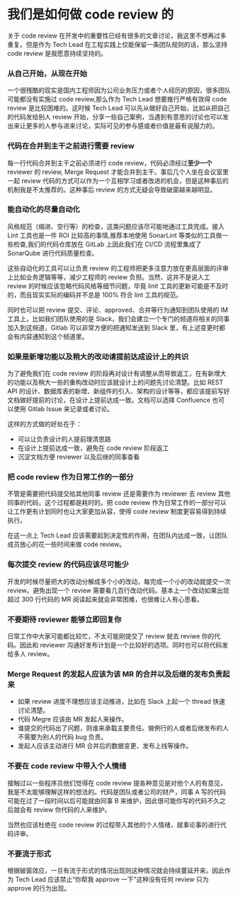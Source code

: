 
# 我们是如何做 code review 的

关于 code review 在开发中的重要性已经有很多的文章讨论，我这里不想再过多重复。但是作为 Tech Lead 在工程实践上仅能保留一条团队规则的话，那么坚持 code review 是我愿意持续坚持的。

### 从自己开始，从现在开始
一个很残酷的现实是国内工程师因为公司业务压力或者个人经历的原因，很多团队可能都没有实施过 code review,那么作为 Tech Lead 想要推行严格有效得 code review 是比较困难的。这时候 Tech Lead 可以先从做好自己开始，比如从把自己的代码发给别人 review 开始，分享一些自己案例，当遇到有意思的讨论也可以发出来让更多的人参与进来讨论，实际可见的参与感或者价值是最有说服力的。

### 代码在合并到主干之前进行需要 review
每一行代码合并到主干之前必须进行 code review，代码必须经过**至少一个** reviewer 的 review, Merge Request 才能合并到主干。事后几个人坐在会议室里一起 review 代码的方式可以作为一个互相学习或者改进的机会，但是这种事后的机制我是不太推荐的。这种事后 review 的方式无疑会导致破窗越来越明显。


### 能自动化的尽量自动化
风格规范（缩进、空行等）的检查，这类问题应该尽可能地通过工具完成。接入 Lint 工具也是一件 ROI 比较高的事情,推荐本地使用 SonarLint 等类似的工具做一些检查,我们的代码仓库放在 GitLab 上因此我们在 CI/CD 流程里集成了 SonarQube 进行代码质量检查。

这些自动化的工具可以让负责 review 的工程师把更多注意力放在更高层面的评审上比如业务逻辑等等，减少工程师的 review 负担。当然，这并不是说人工 review 的时候应该忽略代码风格等细节问题，毕竟 linit 工具的更新可能是不及时的，而且现实实际的编码并不总是 100% 符合 lint 工具的规范。

同时也可以把 review 提交、评论、approved、合并等行为通知到团队使用的 IM 工具上，比如我们团队使用的是 Slack，我们会建立一个专门的频道将相关的同事加入到这频道，Gitlab 可以非常方便的把通知发送到 Slack 里，有上述变更时都会有内容通知到这个频道里。


### 如果是新增功能以及稍大的改动请提前达成设计上的共识
为了避免我们在 code review 的阶段再对设计有调整从而导致返工，在有新增大的功能以及稍大一些的重构改动时应该就设计上的问题先讨论清楚。比如 REST API 的设计、数据库表的新增、新组件的引入、架构的设计等等，都应该提前写好文档做好提前的讨论，在设计上提前达成一致。文档可以选择 Confluence 也可以使用 Gitlab Issue 来记录或者讨论。

这样的方式做的好处在于：
- 可以让负责设计的人提前理清思路
- 在设计上提前达成一致，避免在 code review 阶段返工
- 沉淀文档方便 reviewer 以及后继的同事查看

### 把 code review 作为日常工作的一部分
不管是需要把代码提交给其他同事 review 还是需要作为 reviewer 去 review 其他同事的代码，这个过程都是耗时的。把 code review 作为日常工作的一部分可以让工作更有计划同时也让大家更加从容，使得 code review 制度更容易得到持续执行。

在这一点上 Tech Lead 应该需要起到决定性的作用，在团队内达成一致，让团队成员放心的花一些时间来做  code review。


### 每次提交 review 的代码应该尽可能少
开发的时候尽量把大的改动分解成多个小的改动，每完成一个小的改动就提交一次 review。避免出现一个 review 需要看几百行改动代码。基本上一个改动如果出现超过 300 行代码的 MR 阅读起来就会非常困难，也很难让人有心思看。


### 不要期待 reviewer 能够立即回复你
日常工作中大家可能都比较忙，不太可能刚提交了 review 就去 reviwe 你的代码。因此和 reviewer 沟通好发布计划是一个比较好的选项。同时也可以将代码发给多人 review。



### Merge Request 的发起人应该为该 MR 的合并以及后继的发布负责起来
- 如果 review 进度不理想应该主动推进，比如在 Slack 上起一个 thread 快速讨论清楚。
- 代码 Megre 应该由 MR 发起人来操作。
- 谁提交的代码出了问题，则谁来承载主要责任。做例行的人或者后继发布的人不需要为别人的代码 bug 负责。
- 发起人应该主动进行 MR 合并后的数据变更、发布上线等操作。


### 不要在 code review 中带入个人情绪
接触过以一些程序员他们觉得在 code review 提各种意见是对他个人的有意见，我是不太能够理解这样的想法的。代码是团队或者公司的财产，同事 A 写的代码可能在过了一段时间以后可能就由同事 B 来维护，因此很可能你写的代码不久之后就会有 review 你代码的人来维护。

当然也应该杜绝在 code review 的过程带入其他的个人情绪，就事论事的进行代码评审。


### 不要流于形式

根据破窗效应，一旦有流于形式的情况出现则这种情况就会持续蔓延开来。因此作为 Tech Lead 应该禁止“你帮我 approve 一下”这种没有任何 review 只为 approve 的行为出现。


